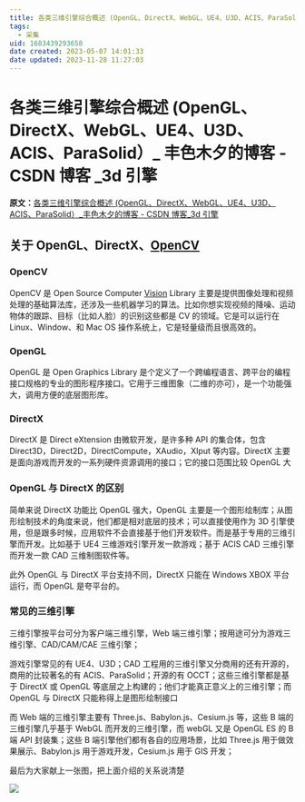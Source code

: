 ```yaml
---
title: 各类三维引擎综合概述 (OpenGL、DirectX、WebGL、UE4、U3D、ACIS、ParaSolid）_ 丰色木夕的博客 - CSDN 博客 _3d 引擎
tags:
  - 采集
uid: 1683439293658
date created: 2023-05-07 14:01:33
date updated: 2023-11-28 11:27:03
---
```


# 各类三维引擎综合概述 (OpenGL、DirectX、WebGL、UE4、U3D、ACIS、ParaSolid）_ 丰色木夕的博客 - CSDN 博客 _3d 引擎

**原文：**[各类三维引擎综合概述 (OpenGL、DirectX、WebGL、UE4、U3D、ACIS、ParaSolid）_丰色木夕的博客 - CSDN 博客_3d 引擎](https://blog.csdn.net/youlinhuanyan/article/details/123952013)

## 关于 OpenGL、DirectX、[OpenCV](https://so.csdn.net/so/search?q=OpenCV&spm=1001.2101.3001.7020)

### OpenCV

OpenCV 是 Open Source Computer [Vision](https://so.csdn.net/so/search?q=Vision&spm=1001.2101.3001.7020) Library 主要是提供图像处理和视频处理的基础算法库，还涉及一些机器学习的算法。比如你想实现视频的降噪、运动物体的跟踪、目标（比如人脸）的识别这些都是 CV 的领域。它是可以运行在 Linux、Window、和 Mac OS 操作系统上，它是轻量级而且很高效的。

### OpenGL

OpenGL 是 Open Graphics Library 是个定义了一个跨编程语言、跨平台的编程接口规格的专业的图形程序接口。它用于三维图象（二维的亦可），是一个功能强大，调用方便的底层图形库。

### DirectX

DirectX 是 Direct eXtension 由微软开发，是许多种 API 的集合体，包含 Direct3D，Direct2D，DirectCompute，XAudio，XIput 等内容。DirectX 主要是面向游戏而开发的一系列硬件资源调用的接口；它的接口范围比较 OpenGL 大

### OpenGL 与 DirectX 的区别

简单来说 DirectX 功能比 OpenGL 强大，OpenGL 主要是一个图形绘制库；从图形绘制技术的角度来说，他们都是相对底层的技术；可以直接使用作为 3D 引擎使用，但是跟多时候，应用软件不会直接基于他们开发软件。而是基于专用的三维引擎而开发。比如基于 UE4 三维游戏引擎开发一款游戏；基于 ACIS CAD 三维引擎而开发一款 CAD 三维制图软件等。

此外 OpenGL 与 DirectX 平台支持不同，DirectX 只能在 Windows XBOX 平台运行，而 OpenGL 是夸平台的。

### 常见的三维引擎

三维引擎按平台可分为客户端三维引擎，Web 端三维引擎；按用途可分为游戏三维引擎、CAD/CAM/CAE 三维引擎；

游戏引擎常见的有 UE4、U3D；CAD 工程用的三维引擎又分商用的还有开源的，商用的比较著名的有 ACIS、ParaSolid；开源的有 OCCT；这些三维引擎都是基于 DirectX 或 OpenGL 等底层之上构建的；他们才能真正意义上的三维引擎；而 OpenGL 与 DirectX 只能称得上是图形绘制接口

而 Web 端的三维引擎主要有 Three.js、Babylon.js、Cesium.js 等，这些 B 端的三维引擎几乎基于 WebGL 而开发的三维引擎，而 webGL 又是 OpenGL ES 的 B 端 API 封装集；这些 B 端引擎他们都有各自的应用场景，比如 Three.js 用于做效果展示、Babylon.js 用于游戏开发，Cesium.js 用于 GIS 开发；

最后为大家献上一张图，把上面介绍的关系说清楚

![](https://img-blog.csdnimg.cn/71b1f0d7426e4c21b41a3c17aa9bb89b.png?x-oss-process=image/watermark,type_d3F5LXplbmhlaQ,shadow_50,text_Q1NETiBA5Liw6Imy5pyo5aSV,size_20,color_FFFFFF,t_70,g_se,x_16)
